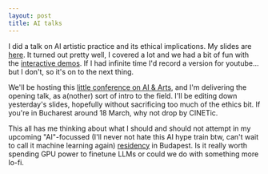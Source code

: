 ```yaml
---
layout: post
title: AI talks
---
```


I did a talk on AI artistic practice and its ethical implications. My slides are [here](https://bit.ly/londoAI). It turned out pretty well, I covered a lot and we had a bit of fun with the [interactive demos](https://www.instagram.com/p/C312VlzoLhgKgxznXi3lH8Z4VnIVQ-AqbvE_M40/). If I had infinite time I'd record a version for youtube... but I don't, so it's on to the next thing.

We'll be hosting this [little conference on AI & Arts](https://unatc.ro/devunatc/ai-in-art-practices-and-research-conference/), and I'm delivering the opening talk, as a(nother) sort of intro to the field. I'll be editing down yesterday's slides, hopefully without sacrificing too much of the ethics bit. If you're in Bucharest around 18 March, why not drop by CINETic.

This all has me thinking about what I should and should not attempt in my upcoming "AI"-focussed (I'll never not hate this AI hype train btw, can't wait to call it machine learning again) [residency](https://modina.eu/projects/collective-cadence/) in Budapest. Is it really worth spending GPU power to finetune LLMs or could we do with something more lo-fi.